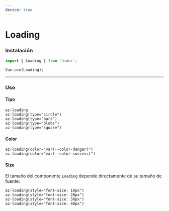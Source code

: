 ```yaml
---
device: true
---
```


# Loading

### Instalación

```javascript
import { Loading } from 'didor';

Vue.use(Loading);
```

---

### Uso

#### Tipo

```pug
az-loading
az-loading(type="circle")
az-loading(type="bars")
az-loading(type="blobs")
az-loading(type="square")
```

#### Color

```pug
az-loading(color="var(--color-danger)")
az-loading(color="var(--color-success)")
```

#### Size

El tamaño del componente `Loading` depende directamente de su tamaño de fuente:

```pug
az-loading(style="font-size: 10px")
az-loading(style="font-size: 20px")
az-loading(style="font-size: 30px")
az-loading(style="font-size: 40px")
```
